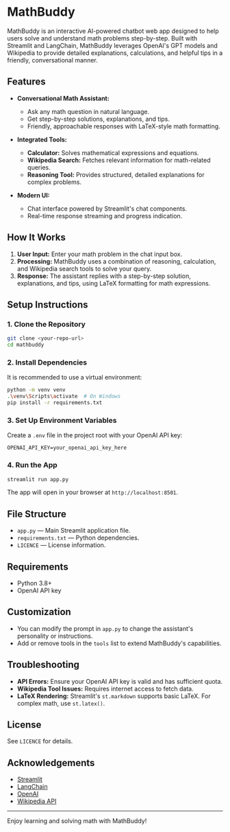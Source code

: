 # MathBuddy

MathBuddy is an interactive AI-powered chatbot web app designed to help users solve and understand math problems step-by-step. Built with Streamlit and LangChain, MathBuddy leverages OpenAI's GPT models and Wikipedia to provide detailed explanations, calculations, and helpful tips in a friendly, conversational manner.

## Features

- **Conversational Math Assistant:**
  - Ask any math question in natural language.
  - Get step-by-step solutions, explanations, and tips.
  - Friendly, approachable responses with LaTeX-style math formatting.

- **Integrated Tools:**
  - **Calculator:** Solves mathematical expressions and equations.
  - **Wikipedia Search:** Fetches relevant information for math-related queries.
  - **Reasoning Tool:** Provides structured, detailed explanations for complex problems.

- **Modern UI:**
  - Chat interface powered by Streamlit's chat components.
  - Real-time response streaming and progress indication.

## How It Works

1. **User Input:** Enter your math problem in the chat input box.
2. **Processing:** MathBuddy uses a combination of reasoning, calculation, and Wikipedia search tools to solve your query.
3. **Response:** The assistant replies with a step-by-step solution, explanations, and tips, using LaTeX formatting for math expressions.

## Setup Instructions

### 1. Clone the Repository
```bash
git clone <your-repo-url>
cd mathbuddy
```

### 2. Install Dependencies
It is recommended to use a virtual environment:
```bash
python -m venv venv
.\venv\Scripts\activate  # On Windows
pip install -r requirements.txt
```

### 3. Set Up Environment Variables
Create a `.env` file in the project root with your OpenAI API key:
```
OPENAI_API_KEY=your_openai_api_key_here
```

### 4. Run the App
```bash
streamlit run app.py
```

The app will open in your browser at `http://localhost:8501`.

## File Structure

- `app.py` — Main Streamlit application file.
- `requirements.txt` — Python dependencies.
- `LICENCE` — License information.

## Requirements
- Python 3.8+
- OpenAI API key

## Customization
- You can modify the prompt in `app.py` to change the assistant's personality or instructions.
- Add or remove tools in the `tools` list to extend MathBuddy's capabilities.

## Troubleshooting
- **API Errors:** Ensure your OpenAI API key is valid and has sufficient quota.
- **Wikipedia Tool Issues:** Requires internet access to fetch data.
- **LaTeX Rendering:** Streamlit's `st.markdown` supports basic LaTeX. For complex math, use `st.latex()`.

## License
See `LICENCE` for details.

## Acknowledgements
- [Streamlit](https://streamlit.io/)
- [LangChain](https://python.langchain.com/)
- [OpenAI](https://openai.com/)
- [Wikipedia API](https://www.mediawiki.org/wiki/API:Main_page)

---

Enjoy learning and solving math with MathBuddy!
